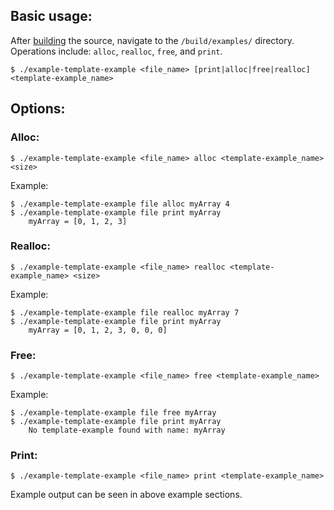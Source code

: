 ## Basic usage:

After [building](https://github.com/ldorau/libpmemnew#how-to-build) the source, navigate to the `/build/examples/` directory. Operations include: `alloc`, `realloc`, `free`, and `print`.

 `$ ./example-template-example <file_name> [print|alloc|free|realloc] <template-example_name>`

## Options:

### Alloc:

`$ ./example-template-example <file_name> alloc <template-example_name> <size>`

Example:
```
$ ./example-template-example file alloc myArray 4
$ ./example-template-example file print myArray
    myArray = [0, 1, 2, 3]
```

### Realloc:

`$ ./example-template-example <file_name> realloc <template-example_name> <size>`

Example:
```
$ ./example-template-example file realloc myArray 7
$ ./example-template-example file print myArray
    myArray = [0, 1, 2, 3, 0, 0, 0]
```

### Free:

`$ ./example-template-example <file_name> free <template-example_name>`

Example:
```
$ ./example-template-example file free myArray
$ ./example-template-example file print myArray
    No template-example found with name: myArray
```

### Print:

`$ ./example-template-example <file_name> print <template-example_name>`

Example output can be seen in above example sections. 

